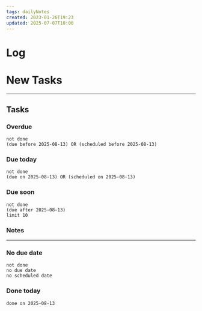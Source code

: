 ```yaml
---
tags: dailyNotes
created: 2023-01-26T19:23
updated: 2025-07-07T10:00
---
```

# Log


# New Tasks


----
## Tasks
### Overdue
```tasks
not done
(due before 2025-08-13) OR (scheduled before 2025-08-13)
```

### Due today
```tasks
not done
(due on 2025-08-13) OR (scheduled on 2025-08-13)
```

### Due soon
```tasks
not done
(due after 2025-08-13)
limit 10
```

### Notes

----
### No due date
```tasks
not done
no due date
no scheduled date
```

### Done today
```tasks
done on 2025-08-13
```
